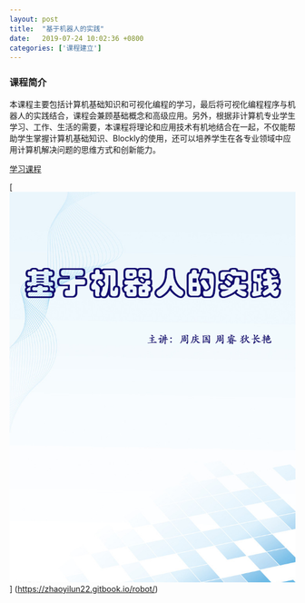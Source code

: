 ```yaml
---
layout: post
title:  "基于机器人的实践"
date:   2019-07-24 10:02:36 +0800
categories: ['课程建立']
---
```

### 课程简介
本课程主要包括计算机基础知识和可视化编程的学习，最后将可视化编程程序与机器人的实践结合，课程会兼顾基础概念和高级应用。另外，根据非计算机专业学生学习、工作、生活的需要，本课程将理论和应用技术有机地结合在一起，不仅能帮助学生掌握计算机基础知识、Blockly的使用，还可以培养学生在各专业领域中应用计算机解决问题的思维方式和创新能力。

[学习课程](https://zhaoyilun22.gitbook.io/robot/)

[![Digital-logic-digital-circuit 课程](/images/book-thumb/Robot-based-practice.png)]
(https://zhaoyilun22.gitbook.io/robot/)


